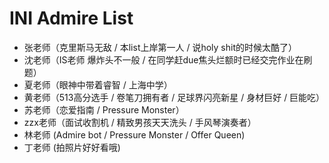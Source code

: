 # INI Admire List

- 张老师（克里斯马无敌 / 本list上岸第一人 / 说holy shit的时候太酷了）
- 沈老师（IS老师 爆炸头不一般 / 在同学赶due焦头烂额时已经交完作业在刷题）
- 夏老师（眼神中带着睿智 / 上海中学）
- 黄老师（513高分选手 / 卷笔刀拥有者 / 足球界闪亮新星 / 身材巨好 / 巨能吃）
- 苏老师（恋爱指南 / Pressure Monster）
- zzx老师（面试收割机 / 精致男孩天天洗头 / 手风琴演奏者）
- 林老师 (Admire bot / Pressure Monster / Offer Queen)
- 丁老师 (拍照片好好看哦)
